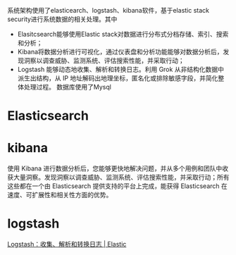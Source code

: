 系统架构使用了elasticearch、logstash、kibana软件，基于elastic stack security进行系统数据的相关处理。其中
- Elasitcsearch能够使用Elastic stack对数据进行分布式分档存储、索引、搜索和分析；
- Kibana将数据分析进行可视化，通过仪表盘和分析功能能够对数据分析后，发现洞察以调查威胁、监测系统、评估搜索性能，并采取行动；
- Logstash 能够动态地收集、解析和转换日志。利用 Grok 从非结构化数据中派生出结构，从 IP 地址解码出地理坐标，匿名化或排除敏感字段，并简化整体处理过程。
数据库使用了Mysql
# Elasticsearch
# kibana

使用 Kibana 进行数据分析后，您能够更快地解决问题，并从多个用例和团队中收获大量洞察。发现洞察以调查威胁、监测系统、评估搜索性能，并采取行动；所有这些都在一个由 Elasticsearch 提供支持的平台上完成，能获得 Elasticsearch 在速度、可扩展性和相关性方面的优势。
# logstash
[Logstash：收集、解析和转换日志 | Elastic](https://www.elastic.co/cn/logstash/)